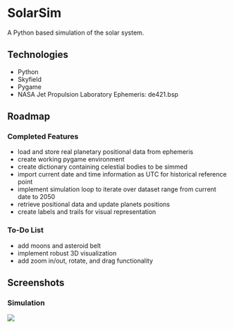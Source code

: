 # SolarSim
A Python based simulation of the solar system.

## Technologies
- Python
- Skyfield
- Pygame
- NASA Jet Propulsion Laboratory Ephemeris: de421.bsp

## Roadmap

### Completed Features
- load and store real planetary positional data from ephemeris
- create working pygame environment
- create dictionary containing celestial bodies to be simmed
- import current date and time information as UTC for historical reference point
- implement simulation loop to iterate over dataset range from current date to 2050
- retrieve positional data and update planets positions
- create labels and trails for visual representation

### To-Do List
- add moons and asteroid belt
- implement robust 3D visualization
- add zoom in/out, rotate, and drag functionality

## Screenshots

### Simulation
<img src = "https://imgur.com/a/F4LHvHA.js">
